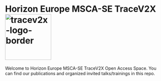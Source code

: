 # Horizon Europe MSCA-SE TraceV2X <img width="150" alt="tracev2x-logo-border" src="https://github.com/user-attachments/assets/52249cab-0851-476a-ba17-c79d24e0cd87">

Welcome to Horizon Europe MSCA-SE TraceV2X Open Access Space. You can find our publications and organized invited talks/trainings in this repo.


